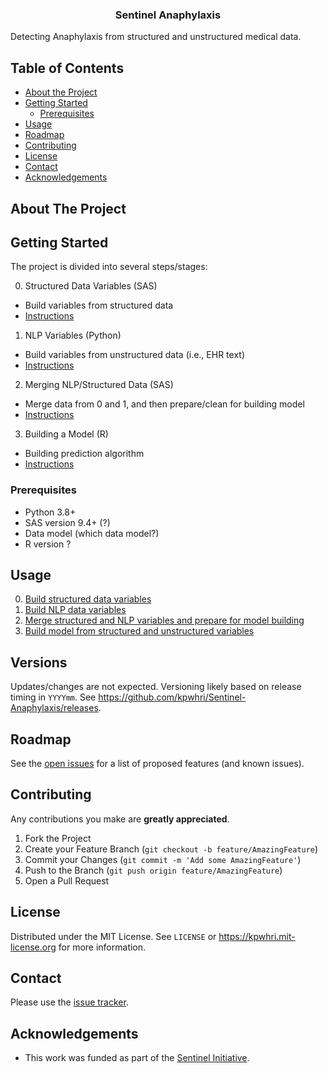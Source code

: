 

<div>
  <p>
    <a href="https://github.com/kpwhri/Sentinel-Anaphylaxis">
      <!-- img src="images/logo.png" alt="Logo" -->
    </a>
  </p>

  <h3 align="center">Sentinel Anaphylaxis</h3>

  <p>
    Detecting Anaphylaxis from structured and unstructured medical data.
  </p>
</div>


## Table of Contents

* [About the Project](#about-the-project)
* [Getting Started](#getting-started)
  * [Prerequisites](#prerequisites)
* [Usage](#usage)
* [Roadmap](#roadmap)
* [Contributing](#contributing)
* [License](#license)
* [Contact](#contact)
* [Acknowledgements](#acknowledgements)



<!-- ABOUT THE PROJECT -->
## About The Project



<!-- GETTING STARTED -->
## Getting Started

The project is divided into several steps/stages:

0. Structured Data Variables (SAS)
  * Build variables from structured data
  * [Instructions](0-Structured-Data/README.md)
1. NLP Variables (Python)
  * Build variables from unstructured data (i.e., EHR text)
  * [Instructions](1-NLP-Data/README.md)
2. Merging NLP/Structured Data (SAS)
  * Merge data from 0 and 1, and then prepare/clean for building model
  * [Instructions](2-Merging-Data/README.md)
3. Building a Model (R)
  * Building prediction algorithm
  * [Instructions](3-Building-Model/README.md)

### Prerequisites

* Python 3.8+
* SAS version 9.4+ (?)
* Data model (which data model?)
* R version ?


<!-- USAGE EXAMPLES -->
## Usage

0. [Build structured data variables](0-Structured-Data/README.md)
1. [Build NLP data variables](1-NLP-Data/README.md)
2. [Merge structured and NLP variables and prepare for model building](2-Merging-Data/README.md)
3. [Build model from structured and unstructured variables](3-Building-Model/README.md)



## Versions

<!-- Uses [SEMVER](https://semver.org/). -->

Updates/changes are not expected. Versioning likely based on release timing in `YYYYmm`. See https://github.com/kpwhri/Sentinel-Anaphylaxis/releases.


<!-- ROADMAP -->
## Roadmap

See the [open issues](https://github.com/kpwhri/Sentinel-Anaphylaxis/issues) for a list of proposed features (and known issues).



<!-- CONTRIBUTING -->
## Contributing

Any contributions you make are **greatly appreciated**.

1. Fork the Project
2. Create your Feature Branch (`git checkout -b feature/AmazingFeature`)
3. Commit your Changes (`git commit -m 'Add some AmazingFeature'`)
4. Push to the Branch (`git push origin feature/AmazingFeature`)
5. Open a Pull Request


<!-- LICENSE -->
## License

Distributed under the MIT License. See `LICENSE` or https://kpwhri.mit-license.org for more information.



<!-- CONTACT -->
## Contact

Please use the [issue tracker](https://github.com/kpwhri/Sentinel-Anaphylaxis/issues). 


<!-- ACKNOWLEDGEMENTS -->
## Acknowledgements

* This work was funded as part of the [Sentinel Initiative](https://www.fda.gov/safety/fdas-sentinel-initiative).

